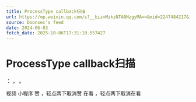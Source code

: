 ```yaml
---
title: ProcessType callback扫描
url: https://mp.weixin.qq.com/s?__biz=MzkzNTA0NzgyMA==&mid=2247484217&idx=1&sn=ddfb2affe64c5c33da6ace4b8c65b07f
source: Doonsec's feed
date: 2024-06-03
fetch_date: 2025-10-06T17:31:10.557427
---
```


# ProcessType callback扫描

：
，
。

视频
小程序
赞
，轻点两下取消赞
在看
，轻点两下取消在看